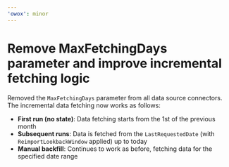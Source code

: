 ```yaml
---
'owox': minor
---
```


# Remove MaxFetchingDays parameter and improve incremental fetching logic

Removed the `MaxFetchingDays` parameter from all data source connectors. The incremental data fetching now works as follows:

- **First run (no state)**: Data fetching starts from the 1st of the previous month
- **Subsequent runs**: Data is fetched from the `LastRequestedDate` (with `ReimportLookbackWindow` applied) up to today
- **Manual backfill**: Continues to work as before, fetching data for the specified date range
